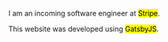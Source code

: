 I am an incoming software engineer at <mark>Stripe</mark>.

This website was developed using <mark>GatsbyJS</mark>.